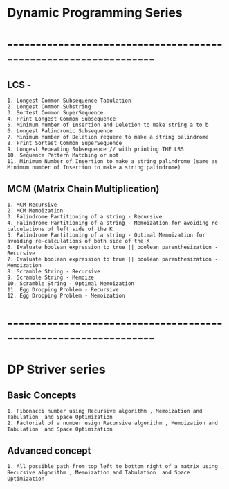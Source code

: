 # Dynamic Programming Series

# ----------------------------------------------------------------
## LCS -
    1. Longest Common Subsequence Tabulation
    2. Longest Common Substring
    3. Sortest Common SuperSequence
    4. Print Longest Common Subsequence
    5. Minimum number of Insertion and Deletion to make string a to b
    6. Longest Palindromic Subsequence
    7. Minimum number of Deletion requere to make a string palindrome
    8. Print Sortest Common SuperSequence
    9. Longest Repeating Subsequence // with printing THE LRS  
    10. Sequence Pattern Matching or not
    11. Minimum Number of Insertion to make a string palindrome (same as Minimum number of Insertion to make a string palindrome)
## MCM (Matrix Chain Multiplication)
    1. MCM Recursive 
    2. MCM Memoization
    3. Palindrome Partitioning of a string - Recursive
    4. Palindrome Partitioning of a string - Memoization for avoiding re-calculations of left side of the K 
    5. Palindrome Partitioning of a string - Optimal Memoization for avoiding re-calculations of both side of the K
    6. Evaluate boolean expression to true || boolean parenthesization - Recursive
    7. Evaluate boolean expression to true || boolean parenthesization - Memoization
    8. Scramble String - Recursive
    9. Scramble String - Memoize
    10. Scramble String - Optimal Memoization
    11. Egg Dropping Problem - Recursive
    12. Egg Dropping Problem - Memoization

# ----------------------------------------------------------------
# DP Striver series
## Basic Concepts
    1. Fibonacci number using Recursive algorithm , Memoization and Tabulation  and Space Optimization
    2. Factorial of a number usign Recursive algorithm , Memoization and Tabulation  and Space Optimization

## Advanced concept
    1. All possible path from top left to bottom right of a matrix using Recursive algorithm , Memoization and Tabulation  and Space Optimization
    